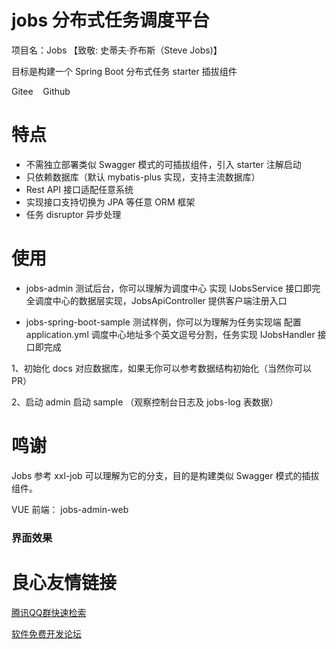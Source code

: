 # jobs 分布式任务调度平台
项目名：Jobs 【致敬: 史蒂夫·乔布斯（Steve Jobs)】

目标是构建一个 Spring Boot 分布式任务 starter 插拔组件


 Gitee &nbsp;&nbsp;
 Github 

# 特点
- 不需独立部署类似 Swagger 模式的可插拔组件，引入 starter 注解启动
- 只依赖数据库（默认 mybatis-plus 实现，支持主流数据库）
- Rest API 接口适配任意系统
- 实现接口支持切换为 JPA 等任意 ORM 框架
- 任务 disruptor 异步处理

# 使用
- jobs-admin 测试后台，你可以理解为调度中心
实现 IJobsService 接口即完全调度中心的数据层实现，JobsApiController 提供客户端注册入口

- jobs-spring-boot-sample 测试样例，你可以为理解为任务实现端
配置 application.yml 调度中心地址多个英文逗号分割，任务实现 IJobsHandler 接口即完成 

1、初始化 docs 对应数据库，如果无你可以参考数据结构初始化（当然你可以PR）

2、启动 admin 启动 sample （观察控制台日志及 jobs-log 表数据）


# 鸣谢
Jobs 参考  xxl-job  可以理解为它的分支，目的是构建类似 Swagger 模式的插拔组件。

VUE 前端： jobs-admin-web 

### 界面效果

 

 

 




 # 良心友情链接

[腾讯QQ群快速检索](http://u.720life.cn/s/8cf73f7c)

[软件免费开发论坛](http://u.720life.cn/s/bbb01dc0)